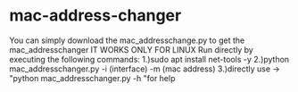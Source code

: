# mac-address-changer
You can simply download the mac_addresschange.py to get the mac_addresschanger
IT WORKS ONLY FOR LINUX
Run directly by executing the following commands:
1.)sudo apt install net-tools -y
2.)python mac_addresschanger.py -i (interface) -m (mac address)
3.)directly use -> "python mac_addresschanger.py -h "for help
